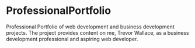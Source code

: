 # ProfessionalPortfolio
Professional Portfolio of web development and business development projects. The project provides content on me, Trevor Wallace, as a business development professional and aspiring web developer. 
